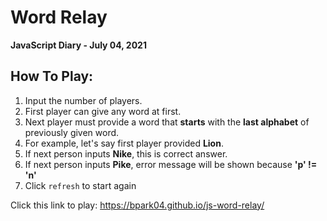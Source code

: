 # Word Relay
**JavaScript Diary - July 04, 2021**

## How To Play:

  1. Input the number of players.
  2. First player can give any word at first.
  3. Next player must provide a word that **starts** with the **last alphabet** of previously given word.
  4. For example, let's say first player provided **Lion**.
  5. If next person inputs **Nike**, this is correct answer.
  6. If next person inputs **Pike**, error message will be shown because **'p' != 'n'**
  7. Click `refresh` to start again
  
Click this link to play: https://bpark04.github.io/js-word-relay/




